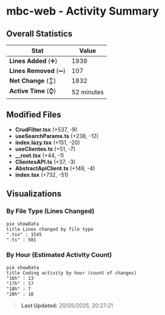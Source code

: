 # mbc-web - Activity Summary 

## Overall Statistics

| Stat                   | Value                                                             |
| ---------------------- | ----------------------------------------------------------------- |
| **Lines Added** (➕)   | 1939                                          |
| **Lines Removed** (➖) | 107                                        |
| **Net Change** (↕)    | 1832                |
| **Active Time** (⌚)   | 52 minutes |


## Modified Files
- **CrudFilter.tsx** (+537, -9)
- **useSearchParams.ts** (+238, -12)
- **index.lazy.tsx** (+151, -20)
- **useClientes.ts** (+51, -7)
- **__root.tsx** (+44, -1)
- **ClientesAPI.ts** (+37, -3)
- **AbstractApiClient.ts** (+149, -4)
- **index.tsx** (+732, -51)

## Visualizations

### By File Type (Lines Changed)

```mermaid
pie showData
title Lines changed by file type
".tsx" : 1545
".ts" : 501
```

### By Hour (Estimated Activity Count)

```mermaid
pie showData
title Coding activity by hour (count of changes)
"16h" : 13
"17h" : 17
"18h" : 7
"20h" : 10
```


> **Last Updated:** 20/05/2025, 20:27:21